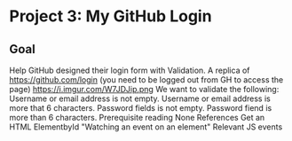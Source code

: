 # Project 3: My GitHub Login
## Goal
Help GitHub designed their login form with Validation. A replica of https://github.com/login (you need to be logged out from GH to access the page)
https://i.imgur.com/W7JDJip.png
We want to validate the following:
Username or email address is not empty.
Username or email address is more that 6 characters.
Password fields is not empty.
Password fiend is more than 6 characters.
Prerequisite reading
None
References
Get an HTML ElementbyId
"Watching an event on an element"
Relevant JS events
